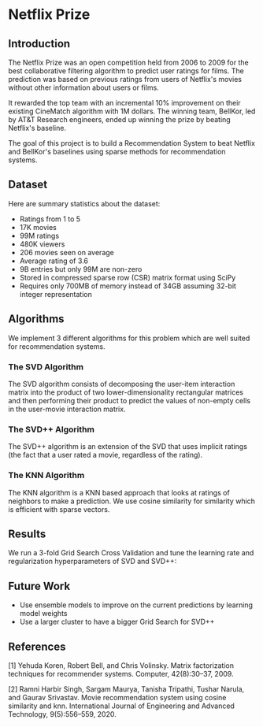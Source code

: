 # Netflix Prize

## Introduction

The Netflix Prize was an open competition held from 2006 to 2009 for the best collaborative filtering algorithm to predict user ratings for films. The prediction was based on previous ratings from users of Netflix's movies without other information about users or films.
 
It rewarded the top team with an incremental 10% improvement on their existing CineMatch algorithm with 1M dollars. The winning team, BellKor, led by AT&T Research engineers, ended up winning the prize by beating Netflix's baseline.
 
The goal of this project is to build a Recommendation System to beat Netflix and BellKor's baselines using sparse methods for recommendation systems.

## Dataset 

Here are summary statistics about the dataset:

- Ratings from 1 to 5
- 17K movies
- 99M ratings
- 480K viewers
- 206 movies seen on average
- Average rating of 3.6
- 9B entries but only 99M are non-zero
- Stored in compressed sparse row (CSR) matrix format using SciPy
- Requires only 700MB of memory instead of 34GB assuming 32-bit integer representation

## Algorithms

We implement 3 different algorithms for this problem which are well suited for recommendation systems.

### The SVD Algorithm

The SVD algorithm consists of decomposing the user-item interaction matrix into the product of two lower-dimensionality rectangular matrices and then performing their product to predict the values of non-empty cells in the user-movie interaction matrix.

### The SVD++ Algorithm

The SVD++ algorithm is an extension of the SVD that uses implicit ratings (the fact that a user rated a movie, regardless of the rating).

### The KNN Algorithm

The KNN algorithm is a KNN based approach that looks at ratings of neighbors to make a prediction. We use cosine similarity for similarity which is efficient with sparse vectors.

## Results 

We run a 3-fold Grid Search Cross Validation and tune the learning rate and regularization hyperparameters of SVD and SVD++:

## Future Work

- Use ensemble models to improve on the current predictions by learning model weights
- Use a larger cluster to have a bigger Grid Search for SVD++

## References

[1] Yehuda Koren, Robert Bell, and Chris Volinsky. Matrix factorization techniques for recommender systems. Computer, 42(8):30–37, 2009.
 
[2] Ramni Harbir Singh, Sargam Maurya, Tanisha Tripathi, Tushar Narula, and Gaurav Srivastav. Movie recommendation system using cosine similarity and knn. International Journal of Engineering and Advanced Technology, 9(5):556–559, 2020.


